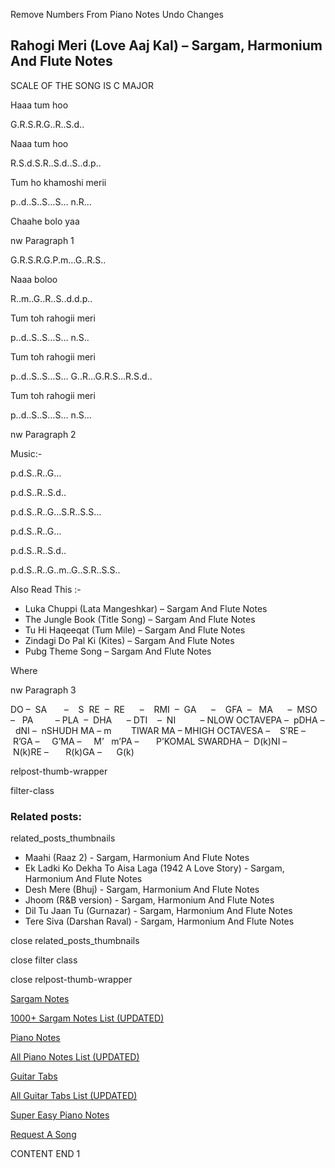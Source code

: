 
Remove Numbers From Piano Notes
Undo Changes



## Rahogi Meri (Love Aaj Kal) – Sargam, Harmonium And Flute Notes



SCALE OF THE SONG IS C MAJOR



Haaa tum hoo



G.R.S.R.G..R..S.d..



Naaa tum hoo



R.S.d.S.R..S.d..S..d.p..



Tum ho khamoshi merii



p..d..S..S…S… n.R…



Chaahe bolo yaa



nw Paragraph 1

G.R.S.R.G.P.m…G..R.S..



Naaa boloo



R..m..G..R..S..d.d.p..



Tum toh rahogii meri



p..d..S..S…S… n.S..



Tum toh rahogii meri



p..d..S..S…S… G..R…G.R.S…R.S.d..



Tum toh rahogii meri



p..d..S..S…S… n.S…

nw Paragraph 2



Music:-



p.d.S..R..G…



p.d.S..R..S.d..



p.d.S..R..G…S.R..S.S…



p.d.S..R..G…



p.d.S..R..S.d..



p.d.S..R..G..m..G..S.R..S.S..



Also Read This :-



* Luka Chuppi (Lata Mangeshkar) – Sargam And Flute Notes
* The Jungle Book (Title Song) – Sargam And Flute Notes
* Tu Hi Haqeeqat (Tum Mile) – Sargam And Flute Notes
* Zindagi Do Pal Ki (Kites) – Sargam And Flute Notes
* Pubg Theme Song – Sargam And Flute Notes



Where

nw Paragraph 3



DO –  SA       –    S  RE  –  RE      –    RMI  –  GA      –    GFA  –   MA      –  MSO  –   PA         – PLA  –  DHA      – DTI    –  NI          – NLOW OCTAVEPA –  pDHA –  dNI –  nSHUDH MA – m        TIWAR MA – MHIGH OCTAVESA –    S’RE –     R’GA –     G’MA –     M’   m’PA –       P’KOMAL SWARDHA –  D(k)NI –       N(k)RE –       R(k)GA –      G(k)



relpost-thumb-wrapper

filter-class

### Related posts:

related_posts_thumbnails

* Maahi (Raaz 2) - Sargam, Harmonium And Flute Notes
* Ek Ladki Ko Dekha To Aisa Laga (1942 A Love Story) - Sargam, Harmonium And Flute Notes
* Desh Mere (Bhuj) - Sargam, Harmonium And Flute Notes
* Jhoom (R&B version) - Sargam, Harmonium And Flute Notes
* Dil Tu Jaan Tu (Gurnazar) - Sargam, Harmonium And Flute Notes
* Tere Siva (Darshan Raval) - Sargam, Harmonium And Flute Notes

close related_posts_thumbnails

close filter class

close relpost-thumb-wrapper

[Sargam Notes](https://www.notationsworld.com/sargam-notes.html)

[1000+ Sargam Notes List (UPDATED)](https://www.notationsworld.com/all-songs-list-sargam-notes.html)

[Piano Notes](https://www.notationsworld.com/piano-notes.html)

[All Piano Notes List (UPDATED)](https://www.notationsworld.com/all-songs-list-piano-notes.html)

[Guitar Tabs](https://www.notationsworld.com/guitar-tabs.html)

[All Guitar Tabs List (UPDATED)](https://www.notationsworld.com/all-songs-list-guitar-tabs.html)

[Super Easy Piano Notes](https://studywall.in/)

[Request A Song](https://www.notationsworld.com/request-a-song.html)

CONTENT END 1

